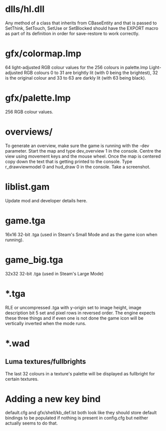
dlls/hl.dll
===========

Any method of a class that inherits from CBaseEntity and that is passed to SetThink, SetTouch, SetUse or SetBlocked should have the EXPORT macro as part of its definition in order for save-restore to work correctly.


gfx/colormap.lmp
================

64 light-adjusted RGB colour values for the 256 colours in palette.lmp
Light-adjusted RGB colours 0 to 31 are brightly lit (with 0 being the brightest), 32 is the original colour and 33 to 63 are darkly lit (with 63 being black).


gfx/palette.lmp
===============

256 RGB colour values.


overviews/
==========

To generate an overview, make sure the game is running with the -dev parameter.
Start the map and type dev_overview 1 in the console.
Centre the view using movement keys and the mouse wheel.
Once the map is centered copy down the text that is getting printed to the console.
Type r_drawviewmodel 0 and hud_draw 0 in the console.
Take a screenshot.


liblist.gam
===========

Update mod and developer details here.


game.tga
========

16x16 32-bit .tga (used in Steam's Small Mode and as the game icon when running).


game_big.tga
============

32x32 32-bit .tga (used in Steam's Large Mode)


*.tga
=====

RLE or uncompressed .tga with y-origin set to image height, image description bit 5 set and pixel rows in reversed order. The engine expects these three things and if even one is not done the game icon will be vertically inverted when the mode runs.


*.wad
=====

Luma textures/fullbrights
-------------------------
The last 32 colours in a texture's palette will be displayed as fullbright for certain textures.


Adding a new key bind
=====================

default.cfg and gfx/shell/kb_def.lst both look like they should store default bindings to be populated if nothing is present in config.cfg but neither actually seems to do that.

